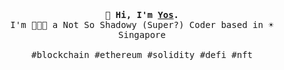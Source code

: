 <p align="center">
  <br>
  <br>
  <br>
  <samp><strong>👋 Hi, I'm <a href="https://yos.io">Yos</a>.</strong> <br> I'm 👨🏻‍💻 a Not So Shadowy (Super?) Coder based in ☀️ Singapore
<br><br>#blockchain #ethereum #solidity #defi #nft</samp>
  <br>
  <br>
  <br>
</p>

